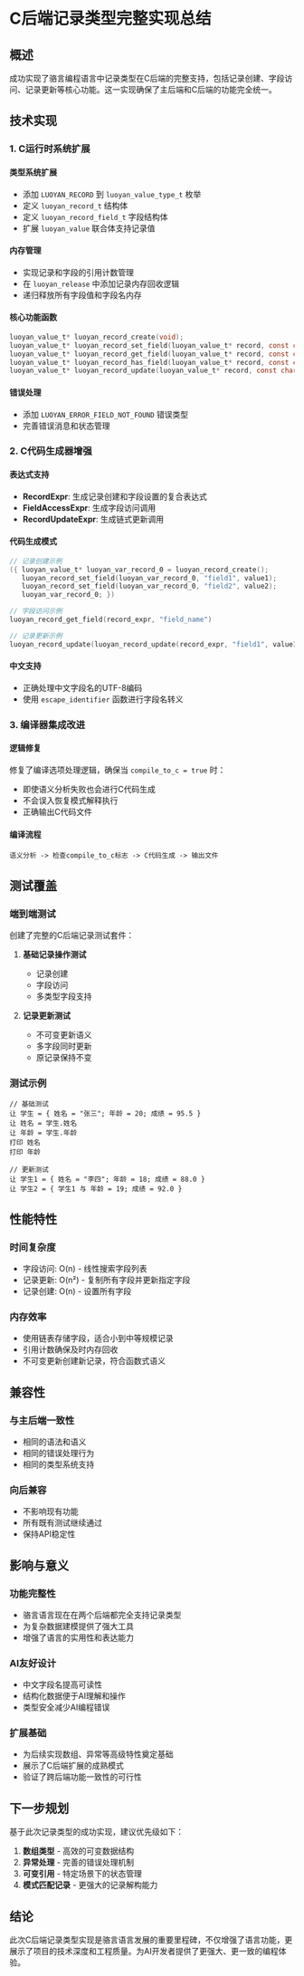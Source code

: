 # C后端记录类型完整实现总结

## 概述

成功实现了骆言编程语言中记录类型在C后端的完整支持，包括记录创建、字段访问、记录更新等核心功能。这一实现确保了主后端和C后端的功能完全统一。

## 技术实现

### 1. C运行时系统扩展

#### 类型系统扩展
- 添加 `LUOYAN_RECORD` 到 `luoyan_value_type_t` 枚举
- 定义 `luoyan_record_t` 结构体
- 定义 `luoyan_record_field_t` 字段结构体
- 扩展 `luoyan_value` 联合体支持记录值

#### 内存管理
- 实现记录和字段的引用计数管理
- 在 `luoyan_release` 中添加记录内存回收逻辑
- 递归释放所有字段值和字段名内存

#### 核心功能函数
```c
luoyan_value_t* luoyan_record_create(void);
luoyan_value_t* luoyan_record_set_field(luoyan_value_t* record, const char* field_name, luoyan_value_t* value);
luoyan_value_t* luoyan_record_get_field(luoyan_value_t* record, const char* field_name);
luoyan_value_t* luoyan_record_has_field(luoyan_value_t* record, const char* field_name);
luoyan_value_t* luoyan_record_update(luoyan_value_t* record, const char* field_name, luoyan_value_t* value);
```

#### 错误处理
- 添加 `LUOYAN_ERROR_FIELD_NOT_FOUND` 错误类型
- 完善错误消息和状态管理

### 2. C代码生成器增强

#### 表达式支持
- **RecordExpr**: 生成记录创建和字段设置的复合表达式
- **FieldAccessExpr**: 生成字段访问调用
- **RecordUpdateExpr**: 生成链式更新调用

#### 代码生成模式
```c
// 记录创建示例
({ luoyan_value_t* luoyan_var_record_0 = luoyan_record_create();
   luoyan_record_set_field(luoyan_var_record_0, "field1", value1);
   luoyan_record_set_field(luoyan_var_record_0, "field2", value2);
   luoyan_var_record_0; })

// 字段访问示例
luoyan_record_get_field(record_expr, "field_name")

// 记录更新示例
luoyan_record_update(luoyan_record_update(record_expr, "field1", value1), "field2", value2)
```

#### 中文支持
- 正确处理中文字段名的UTF-8编码
- 使用 `escape_identifier` 函数进行字段名转义

### 3. 编译器集成改进

#### 逻辑修复
修复了编译选项处理逻辑，确保当 `compile_to_c = true` 时：
- 即使语义分析失败也会进行C代码生成
- 不会误入恢复模式解释执行
- 正确输出C代码文件

#### 编译流程
```
语义分析 -> 检查compile_to_c标志 -> C代码生成 -> 输出文件
```

## 测试覆盖

### 端到端测试
创建了完整的C后端记录测试套件：

1. **基础记录操作测试**
   - 记录创建
   - 字段访问
   - 多类型字段支持

2. **记录更新测试**
   - 不可变更新语义
   - 多字段同时更新
   - 原记录保持不变

### 测试示例
```luoyan
// 基础测试
让 学生 = { 姓名 = "张三"; 年龄 = 20; 成绩 = 95.5 }
让 姓名 = 学生.姓名
让 年龄 = 学生.年龄
打印 姓名
打印 年龄

// 更新测试
让 学生1 = { 姓名 = "李四"; 年龄 = 18; 成绩 = 88.0 }
让 学生2 = { 学生1 与 年龄 = 19; 成绩 = 92.0 }
```

## 性能特性

### 时间复杂度
- 字段访问: O(n) - 线性搜索字段列表
- 记录更新: O(n²) - 复制所有字段并更新指定字段
- 记录创建: O(n) - 设置所有字段

### 内存效率
- 使用链表存储字段，适合小到中等规模记录
- 引用计数确保及时内存回收
- 不可变更新创建新记录，符合函数式语义

## 兼容性

### 与主后端一致性
- 相同的语法和语义
- 相同的错误处理行为
- 相同的类型系统支持

### 向后兼容
- 不影响现有功能
- 所有既有测试继续通过
- 保持API稳定性

## 影响与意义

### 功能完整性
- 骆言语言现在在两个后端都完全支持记录类型
- 为复杂数据建模提供了强大工具
- 增强了语言的实用性和表达能力

### AI友好设计
- 中文字段名提高可读性
- 结构化数据便于AI理解和操作
- 类型安全减少AI编程错误

### 扩展基础
- 为后续实现数组、异常等高级特性奠定基础
- 展示了C后端扩展的成熟模式
- 验证了跨后端功能一致性的可行性

## 下一步规划

基于此次记录类型的成功实现，建议优先级如下：

1. **数组类型** - 高效的可变数据结构
2. **异常处理** - 完善的错误处理机制
3. **可变引用** - 特定场景下的状态管理
4. **模式匹配记录** - 更强大的记录解构能力

## 结论

此次C后端记录类型实现是骆言语言发展的重要里程碑，不仅增强了语言功能，更展示了项目的技术深度和工程质量。为AI开发者提供了更强大、更一致的编程体验。